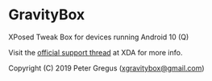 GravityBox
==========

XPosed Tweak Box for devices running Android 10 (Q)

Visit the [official support thread](http://forum.xda-developers.com/showthread.php?t=3908768) at XDA for more info.

Copyright (C) 2019 Peter Gregus (xgravitybox@gmail.com)
